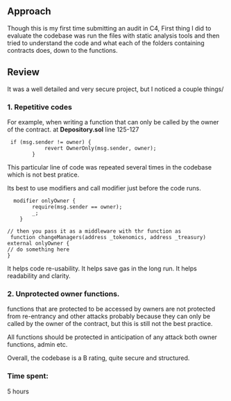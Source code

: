## Approach
Though this is my first time submitting an audit in C4,
First thing I did to evaluate the codebase was run the files with static analysis tools and then tried to understand the code and what each of the folders containing contracts does, down to the functions.

## Review
It was a well detailed and very secure project, but I noticed a couple things/

### 1. Repetitive codes
For example, when writing a function that can only be called by the owner of the contract.
at **Depository.sol** line 125-127
```
 if (msg.sender != owner) {
            revert OwnerOnly(msg.sender, owner);
        }
```
This particular line of code was repeated several times in the codebase which is not best pratice.

Its best to use modifiers and call modifier just before the code runs.
```
  modifier onlyOwner {
        require(msg.sender == owner);
        _;
    }

// then you pass it as a middleware with thr function as
 function changeManagers(address _tokenomics, address _treasury) external onlyOwner {
// do something here
}
```

It helps code re-usability.
It helps save gas in the long run.
It helps readability and clarity.

### 2. Unprotected owner functions.
functions that are protected to be accessed by owners are not protected from re-entrancy and other attacks probably because they can only be called by the owner of the contract, but this is still not the best practice.

All functions should be protected in anticipation of any attack both owner functions, admin etc.

Overall, the codebase is a B rating, quite secure and structured.

### Time spent:
5 hours